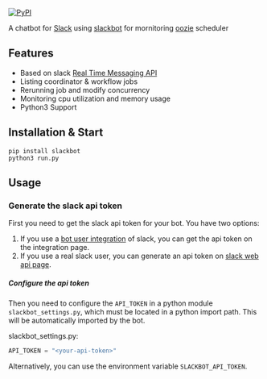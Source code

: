 [![PyPI](https://badge.fury.io/py/slackbot.svg)](https://pypi.python.org/pypi/slackbot)

A chatbot for [Slack](https://slack.com) using [slackbot](https://github.com/lins05/slackbot) for mornitoring [oozie](https://github.com/apache/oozie) scheduler

## Features

* Based on slack [Real Time Messaging API](https://api.slack.com/rtm)
* Listing coordinator & workflow jobs
* Rerunning job and modify concurrency
* Monitoring cpu utilization and memory usage
* Python3 Support

## Installation & Start


```
pip install slackbot
python3 run.py
```

## Usage

### Generate the slack api token

First you need to get the slack api token for your bot. You have two options:

1. If you use a [bot user integration](https://api.slack.com/bot-users) of slack, you can get the api token on the integration page.
2. If you use a real slack user, you can generate an api token on [slack web api page](https://api.slack.com/web).


##### Configure the api token

Then you need to configure the `API_TOKEN` in a python module `slackbot_settings.py`, which must be located in a python import path. This will be automatically imported by the bot.

slackbot_settings.py:

```python
API_TOKEN = "<your-api-token>"
```

Alternatively, you can use the environment variable `SLACKBOT_API_TOKEN`.

